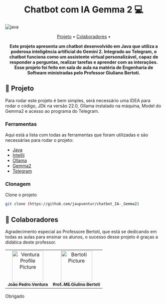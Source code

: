 [JAVASCRIPT__BADGE]: https://img.shields.io/badge/Javascript-000?style=for-the-badge&logo=javascript
[TYPESCRIPT__BADGE]: https://img.shields.io/badge/typescript-D4FAFF?style=for-the-badge&logo=typescript
[EXPRESS__BADGE]: https://img.shields.io/badge/express-005CFE?style=for-the-badge&logo=express
[VUE__BADGE]: https://img.shields.io/badge/VueJS-fff?style=for-the-badge&logo=vue
[NEST__BADGE]: https://img.shields.io/badge/nest-7026b9?style=for-the-badge&logo=nest
[GRAPHQL__BADGE]: https://img.shields.io/badge/GraphQL-e10098?style=for-the-badge&logo=graphql
[JAVA_BADGE]:https://img.shields.io/badge/java-%23ED8B00.svg?style=for-the-badge&logo=openjdk&logoColor=white
[SPRING_BADGE]: https://img.shields.io/badge/spring-%236DB33F.svg?style=for-the-badge&logo=spring&logoColor=white
[MONGO_BADGE]:https://img.shields.io/badge/MongoDB-%234ea94b.svg?style=for-the-badge&logo=mongodb&logoColor=white
[AWS_BADGE]:https://img.shields.io/badge/AWS-%23FF9900.svg?style=for-the-badge&logo=amazon-aws&logoColor=white


<h1 align="center" style="font-weight: bold;">Chatbot com IA Gemma 2 💻</h1>


![java][JAVA_BADGE]


<p align="center">
 <a href="#started">Projeto</a> • 
 <a href="#colab">Colaboradores</a> •
</p>

<p align="center">
  <b>Este projeto apresenta um chatbot desenvolvido em Java que utiliza a poderosa inteligência artificial do Gemini 2. Integrado ao Telegram, o chatbot funciona como um assistente virtual personalizável, capaz de responder a perguntas, realizar tarefas e aprender com as interações.
  Esse projeto foi feito em sala de aula na matéria de Engenharia de Software ministradas pelo Professor Giuliano Bertoti.
  </b>
</p>

<h2 id="started">🚀 Projeto</h2>
Para rodar este projeto é bem simples, será necessário uma IDEA para rodar o código, JDk na versão 22.0, Ollama instalado na máquina, Model do Gemma2 e acesso ao programa do Telegram.

<h3>Ferramentas</h3>

Aqui está a lista com todas as ferramentas que foram utilizadas e são necessárias para rodar o projeto:

- [Java](https://www.oracle.com/java/technologies/downloads/)
- [Intellij](https://www.jetbrains.com/idea/download/?section=linux)
- [Ollama](https://ollama.com/)
- [Gemma2](https://ollama.com/library/gemma2)
- [Telegram](https://telegram.org/)
<h3>Clonagem</h3>

Clone o projeto

```bash
git clone (https://github.com/jaupventur/chatbot_IA-_Gemma2)
```



<h2 id="colab">🤝 Colaboradores</h2>

Agradecimento especial ao Professore Bertoti, que está se dedicando em todas as aulas para ensinar os alunos, o sucesso desse projeto é graças a didática deste professor.

<table>
  <tr>
    <td align="center">
      <a href="#">
        <img src="https://avatars.githubusercontent.com/u/127329098?v=4" width="100px;" alt="Ventura Profile Picture"/><br>
        <sub>
          <b>João Pedro Ventura</b>
        </sub>
      </a>
    </td>
    <td align="center">
      <a href="#">
        <img src="https://avatars.githubusercontent.com/u/2041679?v=4" width="100px;" alt="Bertoti Picture"/><br>
        <sub>
          <b>Prof. ME Giulino Bertoti</b>
        </sub>
      </a>
    </td>
        </sub>
      </a>
    </td>
  </tr>
</table>

Obrigado
